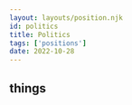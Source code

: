 ```yaml
---
layout: layouts/position.njk
id: politics
title: Politics
tags: ['positions']
date: 2022-10-28
---
```


## things
